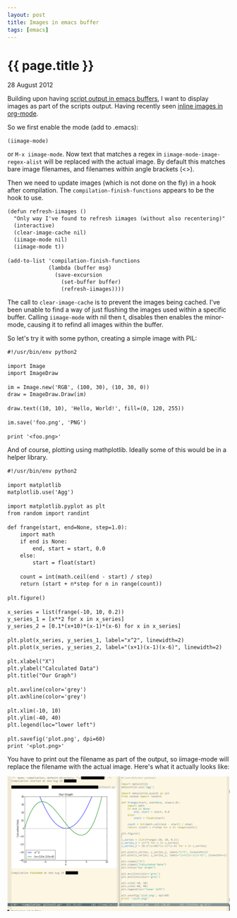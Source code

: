 ```yaml
---
layout: post
title: Images in emacs buffer
tags: [emacs]
---
```


{{ page.title }}
================
<p class="meta">28 August 2012</p>

Building upon having [script output in emacs buffers](emacs-compile-on-save.html), I want to display images as part of the scripts output. Having recently seen [inline images in org-mode](http://floatsolutions.com/blog/2010/10/displaying-inline-images-in-emacs-org-mode/).

So we first enable the mode (add to .emacs):

~~~
(iimage-mode)
~~~

or `M-x iimage-mode`. Now text that matches a regex in `iimage-mode-image-regex-alist` will be replaced with the actual image. By default this matches bare image filenames, and filenames within angle brackets (<>).

Then we need to update images (which is not done on the fly) in a hook after compilation. The `compilation-finish-functions` appears to be the hook to use.

~~~
(defun refresh-iimages ()
  "Only way I've found to refresh iimages (without also recentering)"
  (interactive)
  (clear-image-cache nil)
  (iimage-mode nil)
  (iimage-mode t))

(add-to-list 'compilation-finish-functions 
             (lambda (buffer msg)
               (save-excursion
                 (set-buffer buffer)
                 (refresh-iimages))))
~~~

The call to `clear-image-cache` is to prevent the images being cached. I've been unable to find a way of just flushing the images used within a specific buffer. Calling `iimage-mode` with nil then t, disables then enables the minor-mode, causing it to refind all images within the buffer.

So let's try it with some python, creating a simple image with PIL:

~~~
#!/usr/bin/env python2

import Image
import ImageDraw

im = Image.new('RGB', (100, 30), (10, 30, 0))
draw = ImageDraw.Draw(im)

draw.text((10, 10), 'Hello, World!', fill=(0, 120, 255))
         
im.save('foo.png', 'PNG')

print '<foo.png>'
~~~

And of course, plotting using mathplotlib. Ideally some of this would be in a helper library.

~~~
#!/usr/bin/env python2

import matplotlib
matplotlib.use('Agg')

import matplotlib.pyplot as plt
from random import randint

def frange(start, end=None, step=1.0):
    import math
    if end is None:
        end, start = start, 0.0
    else:
        start = float(start)

    count = int(math.ceil(end - start) / step)
    return (start + n*step for n in range(count))

plt.figure()

x_series = list(frange(-10, 10, 0.2))
y_series_1 = [x**2 for x in x_series]
y_series_2 = [0.1*(x+10)*(x-1)*(x-6) for x in x_series]

plt.plot(x_series, y_series_1, label="x^2", linewidth=2)
plt.plot(x_series, y_series_2, label="(x+1)(x-1)(x-6)", linewidth=2)

plt.xlabel("X")
plt.ylabel("Calculated Data")
plt.title("Our Graph")

plt.axvline(color='grey')
plt.axhline(color='grey')

plt.xlim(-10, 10)
plt.ylim(-40, 40)
plt.legend(loc="lower left")

plt.savefig('plot.png', dpi=60)
print '<plot.png>'
~~~

You have to print out the filename as part of the output, so iimage-mode will replace the filename with the actual image. Here's what it actually looks like:

<img src="/images/emacs-iimage.png" alt="Generated image in emacs" />
